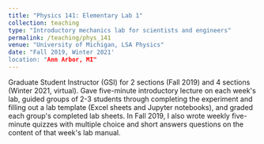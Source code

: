 ```yaml
---
title: "Physics 141: Elementary Lab 1"
collection: teaching
type: "Introductory mechanics lab for scientists and engineers"
permalink: /teaching/phys_141
venue: "University of Michigan, LSA Physics"
date: "Fall 2019, Winter 2021'
location: "Ann Arbor, MI"
---
```


Graduate Student Instructor (GSI) for 2 sections (Fall 2019) and 4 sections (Winter 2021, virtual). Gave  five-minute introductory lecture on each week's lab, guided groups of 2-3 students through completing the experiment and filling out a lab template (Excel sheets and Jupyter notebooks), and graded each group's completed lab sheets.  In Fall 2019, I also wrote weekly five-minute quizzes with multiple choice and short answers questions on the content of that week's lab manual.
